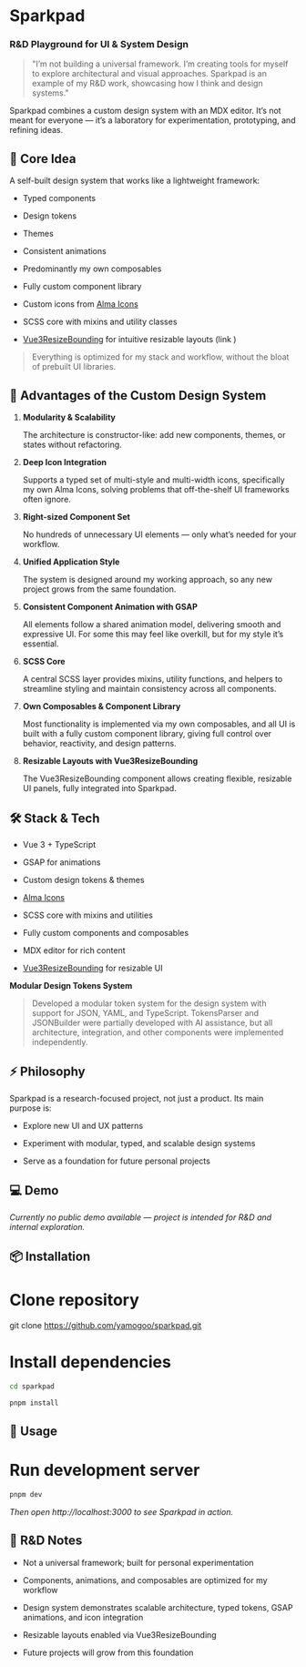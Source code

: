 # Sparkpad

### R&D Playground for UI & System Design

> "I’m not building a universal framework. I’m creating tools for myself to explore architectural and visual approaches. Sparkpad is an example of my R&D work, showcasing how I think and design systems."

Sparkpad combines a custom design system with an MDX editor. It’s not meant for everyone — it’s a laboratory for experimentation, prototyping, and refining ideas.

## 🚀 Core Idea

A self-built design system that works like a lightweight framework:

- Typed components

- Design tokens

- Themes

- Consistent animations

- Predominantly my own composables

- Fully custom component library

- Custom icons from [Alma Icons](https://almaicons.netlify.app/icons)

- SCSS core with mixins and utility classes

- [Vue3ResizeBounding](https://resize-bounding.netlify.app/) for intuitive resizable layouts (link
  )

> Everything is optimized for my stack and workflow, without the bloat of prebuilt UI libraries.

## 🎯 Advantages of the Custom Design System

1. **Modularity & Scalability**

   The architecture is constructor-like: add new components, themes, or states without refactoring.

2. **Deep Icon Integration**

   Supports a typed set of multi-style and multi-width icons, specifically my own Alma Icons, solving problems that off-the-shelf UI frameworks often ignore.

3. **Right-sized Component Set**

   No hundreds of unnecessary UI elements — only what’s needed for your workflow.

4. **Unified Application Style**

   The system is designed around my working approach, so any new project grows from the same foundation.

5. **Consistent Component Animation with GSAP**

   All elements follow a shared animation model, delivering smooth and expressive UI. For some this may feel like overkill, but for my style it’s essential.

6. **SCSS Core**

   A central SCSS layer provides mixins, utility functions, and helpers to streamline styling and maintain consistency across all components.

7. **Own Composables & Component Library**

   Most functionality is implemented via my own composables, and all UI is built with a fully custom component library, giving full control over behavior, reactivity, and design patterns.

8. **Resizable Layouts with Vue3ResizeBounding**

   The Vue3ResizeBounding component allows creating flexible, resizable UI panels, fully integrated into Sparkpad.

## 🛠 Stack & Tech

- Vue 3 + TypeScript

- GSAP for animations

- Custom design tokens & themes

- [Alma Icons](https://almaicons.netlify.app/icons)

- SCSS core with mixins and utilities

- Fully custom components and composables

- MDX editor for rich content

- [Vue3ResizeBounding](https://resize-bounding.netlify.app/) for resizable UI

**Modular Design Tokens System**

> Developed a modular token system for the design system with support for JSON, YAML, and TypeScript. TokensParser and JSONBuilder were partially developed with AI assistance, but all architecture, integration, and other components were implemented independently.

## ⚡ Philosophy

Sparkpad is a research-focused project, not just a product. Its main purpose is:

- Explore new UI and UX patterns

- Experiment with modular, typed, and scalable design systems

- Serve as a foundation for future personal projects

## 💻 Demo

_Currently no public demo available — project is intended for R&D and internal exploration._

## 📦 Installation

# Clone repository

git clone https://github.com/yamogoo/sparkpad.git

# Install dependencies

```bash
cd sparkpad

pnpm install
```

## 🚀 Usage

# Run development server

```bash
pnpm dev
```

_Then open http://localhost:3000 to see Sparkpad in action._

## 📝 R&D Notes

- Not a universal framework; built for personal experimentation

- Components, animations, and composables are optimized for my workflow

- Design system demonstrates scalable architecture, typed tokens, GSAP animations, and icon integration

- Resizable layouts enabled via Vue3ResizeBounding

- Future projects will grow from this foundation
